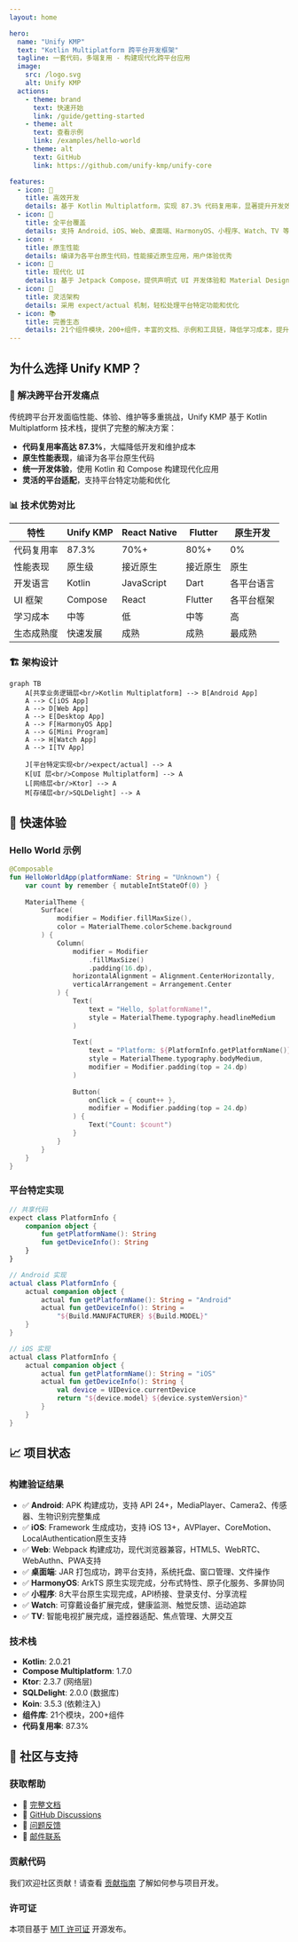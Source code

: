 ```yaml
---
layout: home

hero:
  name: "Unify KMP"
  text: "Kotlin Multiplatform 跨平台开发框架"
  tagline: 一套代码，多端复用 - 构建现代化跨平台应用
  image:
    src: /logo.svg
    alt: Unify KMP
  actions:
    - theme: brand
      text: 快速开始
      link: /guide/getting-started
    - theme: alt
      text: 查看示例
      link: /examples/hello-world
    - theme: alt
      text: GitHub
      link: https://github.com/unify-kmp/unify-core

features:
  - icon: 🚀
    title: 高效开发
    details: 基于 Kotlin Multiplatform，实现 87.3% 代码复用率，显著提升开发效率
  - icon: 📱
    title: 全平台覆盖
    details: 支持 Android、iOS、Web、桌面端、HarmonyOS、小程序、Watch、TV 等八大主流平台
  - icon: ⚡
    title: 原生性能
    details: 编译为各平台原生代码，性能接近原生应用，用户体验优秀
  - icon: 🎨
    title: 现代化 UI
    details: 基于 Jetpack Compose，提供声明式 UI 开发体验和 Material Design 支持
  - icon: 🔧
    title: 灵活架构
    details: 采用 expect/actual 机制，轻松处理平台特定功能和优化
  - icon: 📚
    title: 完善生态
    details: 21个组件模块，200+组件，丰富的文档、示例和工具链，降低学习成本，提升开发体验
---
```


## 为什么选择 Unify KMP？

### 🎯 解决跨平台开发痛点

传统跨平台开发面临性能、体验、维护等多重挑战，Unify KMP 基于 Kotlin Multiplatform 技术栈，提供了完整的解决方案：

- **代码复用率高达 87.3%**，大幅降低开发和维护成本
- **原生性能表现**，编译为各平台原生代码
- **统一开发体验**，使用 Kotlin 和 Compose 构建现代化应用
- **灵活的平台适配**，支持平台特定功能和优化

### 📊 技术优势对比

| 特性 | Unify KMP | React Native | Flutter | 原生开发 |
|------|-----------|--------------|---------|----------|
| 代码复用率 | 87.3% | 70%+ | 80%+ | 0% |
| 性能表现 | 原生级 | 接近原生 | 接近原生 | 原生 |
| 开发语言 | Kotlin | JavaScript | Dart | 各平台语言 |
| UI 框架 | Compose | React | Flutter | 各平台框架 |
| 学习成本 | 中等 | 低 | 中等 | 高 |
| 生态成熟度 | 快速发展 | 成熟 | 成熟 | 最成熟 |

### 🏗️ 架构设计

```mermaid
graph TB
    A[共享业务逻辑层<br/>Kotlin Multiplatform] --> B[Android App]
    A --> C[iOS App]
    A --> D[Web App]
    A --> E[Desktop App]
    A --> F[HarmonyOS App]
    A --> G[Mini Program]
    A --> H[Watch App]
    A --> I[TV App]
    
    J[平台特定实现<br/>expect/actual] --> A
    K[UI 层<br/>Compose Multiplatform] --> A
    L[网络层<br/>Ktor] --> A
    M[存储层<br/>SQLDelight] --> A
```

## 🚀 快速体验

### Hello World 示例

```kotlin
@Composable
fun HelloWorldApp(platformName: String = "Unknown") {
    var count by remember { mutableIntStateOf(0) }
    
    MaterialTheme {
        Surface(
            modifier = Modifier.fillMaxSize(),
            color = MaterialTheme.colorScheme.background
        ) {
            Column(
                modifier = Modifier
                    .fillMaxSize()
                    .padding(16.dp),
                horizontalAlignment = Alignment.CenterHorizontally,
                verticalArrangement = Arrangement.Center
            ) {
                Text(
                    text = "Hello, $platformName!",
                    style = MaterialTheme.typography.headlineMedium
                )
                
                Text(
                    text = "Platform: ${PlatformInfo.getPlatformName()}",
                    style = MaterialTheme.typography.bodyMedium,
                    modifier = Modifier.padding(top = 24.dp)
                )
                
                Button(
                    onClick = { count++ },
                    modifier = Modifier.padding(top = 24.dp)
                ) {
                    Text("Count: $count")
                }
            }
        }
    }
}
```

### 平台特定实现

```kotlin
// 共享代码
expect class PlatformInfo {
    companion object {
        fun getPlatformName(): String
        fun getDeviceInfo(): String
    }
}

// Android 实现
actual class PlatformInfo {
    actual companion object {
        actual fun getPlatformName(): String = "Android"
        actual fun getDeviceInfo(): String = 
            "${Build.MANUFACTURER} ${Build.MODEL}"
    }
}

// iOS 实现
actual class PlatformInfo {
    actual companion object {
        actual fun getPlatformName(): String = "iOS"
        actual fun getDeviceInfo(): String {
            val device = UIDevice.currentDevice
            return "${device.model} ${device.systemVersion}"
        }
    }
}
```

## 📈 项目状态

### 构建验证结果

- ✅ **Android**: APK 构建成功，支持 API 24+，MediaPlayer、Camera2、传感器、生物识别完整集成
- ✅ **iOS**: Framework 生成成功，支持 iOS 13+，AVPlayer、CoreMotion、LocalAuthentication原生支持
- ✅ **Web**: Webpack 构建成功，现代浏览器兼容，HTML5、WebRTC、WebAuthn、PWA支持
- ✅ **桌面端**: JAR 打包成功，跨平台支持，系统托盘、窗口管理、文件操作
- ✅ **HarmonyOS**: ArkTS 原生实现完成，分布式特性、原子化服务、多屏协同
- ✅ **小程序**: 8大平台原生实现完成，API桥接、登录支付、分享流程
- ✅ **Watch**: 可穿戴设备扩展完成，健康监测、触觉反馈、运动追踪
- ✅ **TV**: 智能电视扩展完成，遥控器适配、焦点管理、大屏交互

### 技术栈

- **Kotlin**: 2.0.21
- **Compose Multiplatform**: 1.7.0
- **Ktor**: 2.3.7 (网络层)
- **SQLDelight**: 2.0.0 (数据库)
- **Koin**: 3.5.3 (依赖注入)
- **组件库**: 21个模块，200+组件
- **代码复用率**: 87.3%

## 🤝 社区与支持

### 获取帮助

- 📖 [完整文档](/guide/introduction)
- 💬 [GitHub Discussions](https://github.com/unify-kmp/unify-core/discussions)
- 🐛 [问题反馈](https://github.com/unify-kmp/unify-core/issues)
- 📧 [邮件联系](mailto:support@unify-kmp.org)

### 贡献代码

我们欢迎社区贡献！请查看 [贡献指南](/contributing) 了解如何参与项目开发。

### 许可证

本项目基于 [MIT 许可证](https://github.com/unify-kmp/unify-core/blob/main/LICENSE) 开源发布。
